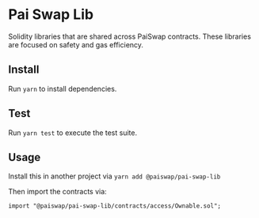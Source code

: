 # Pai Swap Lib


Solidity libraries that are shared across PaiSwap contracts. These libraries are focused on safety and gas efficiency.

## Install

Run `yarn` to install dependencies.

## Test

Run `yarn test` to execute the test suite.

## Usage

Install this in another project via `yarn add @paiswap/pai-swap-lib` 

Then import the contracts via:

```solidity
import "@paiswap/pai-swap-lib/contracts/access/Ownable.sol"; 
```
